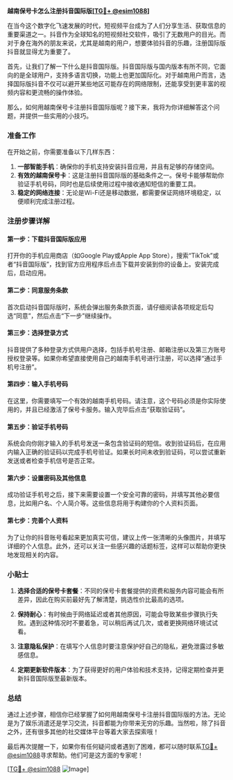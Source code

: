 **越南保号卡怎么注册抖音国际版[[TG💪+ @esim1088](https://t.me/s/esim1088)]**

在当今这个数字化飞速发展的时代，短视频平台成为了人们分享生活、获取信息的重要渠道之一。抖音作为全球知名的短视频社交软件，吸引了无数用户的目光。而对于身在海外的朋友来说，尤其是越南的用户，想要体验抖音的乐趣，注册国际版抖音就显得尤为重要了。

首先，让我们了解一下什么是抖音国际版。抖音国际版与国内版本有所不同，它面向的是全球用户，支持多语言切换，功能上也更加国际化。对于越南用户而言，选择国际版抖音不仅可以避开某些地区可能存在的网络限制，还能享受到更丰富的视频内容和更流畅的操作体验。

那么，如何用越南保号卡注册抖音国际版呢？接下来，我将为你详细解答这个问题，并提供一些实用的小技巧。

### 准备工作

在开始之前，你需要准备以下几样东西：

1. **一部智能手机**：确保你的手机支持安装抖音应用，并且有足够的存储空间。
2. **有效的越南保号卡**：这是注册抖音国际版的基础条件之一。保号卡能够帮助你验证手机号码，同时也是后续使用过程中接收通知短信的重要工具。
3. **稳定的网络连接**：无论是Wi-Fi还是移动数据，都需要保证网络环境稳定，以便顺利完成注册过程。

### 注册步骤详解

#### 第一步：下载抖音国际版应用

打开你的手机应用商店（如Google Play或Apple App Store），搜索“TikTok”或者“抖音国际版”，找到官方应用程序后点击下载并安装到你的设备上。安装完成后，启动应用。

#### 第二步：同意服务条款

首次启动抖音国际版时，系统会弹出服务条款页面，请仔细阅读各项规定后勾选“同意”，然后点击“下一步”继续操作。

#### 第三步：选择登录方式

抖音提供了多种登录方式供用户选择，包括手机号注册、邮箱注册以及第三方账号授权登录等。如果你希望直接使用自己的越南手机号进行注册，可以选择“通过手机号注册”。

#### 第四步：输入手机号码

在这里，你需要填写一个有效的越南手机号码。请注意，这个号码必须是你实际使用的，并且已经激活了保号卡服务。输入完毕后点击“获取验证码”。

#### 第五步：验证手机号码

系统会向你刚才输入的手机号发送一条包含验证码的短信。收到验证码后，在应用内输入正确的验证码以完成手机号验证。如果长时间未收到验证码，可以尝试重新发送或者检查手机信号是否正常。

#### 第六步：设置密码及其他信息

成功验证手机号之后，接下来需要设置一个安全可靠的密码，并填写其他必要信息，比如用户名、个人简介等。这些信息将用于构建你的个人资料页面。

#### 第七步：完善个人资料

为了让你的抖音账号看起来更加真实可信，建议上传一张清晰的头像图片，并填写详细的个人信息。此外，还可以关注一些感兴趣的话题标签，这样可以帮助你更快地发现相关的内容。

### 小贴士

1. **选择合适的保号卡套餐**：不同的保号卡套餐提供的资费和服务内容可能会有所差异，因此在购买前最好先了解清楚，挑选性价比最高的选项。
   
2. **保持耐心**：有时候由于网络延迟或者其他原因，可能会导致某些步骤执行失败。遇到这种情况时不要着急，可以稍后再试几次，或者更换网络环境试试看。

3. **注意隐私保护**：在填写个人信息时要注意保护好自己的隐私，避免泄露过多敏感信息。

4. **定期更新软件版本**：为了获得更好的用户体验和技术支持，记得定期检查并更新抖音国际版至最新版本。

### 总结

通过上述步骤，相信你已经掌握了如何用越南保号卡注册抖音国际版的方法。无论是为了娱乐消遣还是学习交流，抖音都能为你带来无穷的乐趣。当然啦，除了抖音之外，还有很多其他的社交媒体平台等着大家去探索哦！

最后再次提醒一下，如果你有任何疑问或者遇到了困难，都可以随时联系[TG💪+ @esim1088](https://t.me/s/esim1088)寻求帮助。他们可是这方面的专家呢！

[[TG💪+ @esim1088](https://t.me/s/esim1088) ![Image](https://i.postimg.cc/4NQfJmqS/Snipaste-2025-05-13-00-14-12.png)]